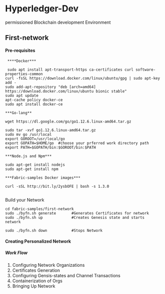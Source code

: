 # Hyperledger-Dev
permissioned Blockchain development Environment
 
 ## First-network
 
 #### Pre-requisites
 
```
 ****Docker***
 
 sudo apt install apt-transport-https ca-certificates curl software-properties-common
curl -fsSL https://download.docker.com/linux/ubuntu/gpg | sudo apt-key add -
sudo add-apt-repository "deb [arch=amd64] https://download.docker.com/linux/ubuntu bionic stable"
sudo apt update
apt-cache policy docker-ce
sudo apt install docker-ce

***Go-lang**

wget https://dl.google.com/go/go1.12.6.linux-amd64.tar.gz

sudo tar -xvf go1.12.6.linux-amd64.tar.gz
sudo mv go /usr/local
export GOROOT=/usr/local/go
export GOPATH=$HOME/go  #choose your prferred work directory path
export PATH=$GOPATH/bin:$GOROOT/bin:$PATH

***Node.js and Npm***

sudo apt-get install nodejs
sudo apt-get install npm

***Fabric-samples Docker images***

curl -sSL http://bit.ly/2ysbOFE | bash -s 1.3.0


```

Build your Network

```
cd fabric-samples/first-network 
sudo ./byfn.sh generate       #Generates Certificates for network
sudo ./byfn.sh up             #Creates Genesis state and starts network

sudo ./byfn.sh down           #Stops Network

```

#### Creating Personalized Network

##### Work Flow

1. Configuring Network Organizations
2. Certificates Generation
3. Configuring Gensis-states and Channel Transactions
4. Containerization of Orgs
5. Bringing Up Network

